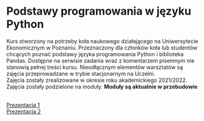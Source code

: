 # Podstawy programowania w języku Python 
Kurs stworzony na potrzeby koła naukowego działającego na Uniwersytecie Ekonomicznym w
Poznaniu. Przeznaczony dla członków koła lub studentów chcących poznać podstawy języka 
programowania Python i biblioteka Pandas. Dostępne na serwisie zadania wraz z komentarzem
pisemnym nie stanowią pełnej treści kursu. Nieodłącznym elementów warsztatów są zajęcia
przeprowadzane w trybie stacjonarnym na Uczelni.<br>
Zajęcia zostały zrealizowane w okresie roku akademickiego 2021/2022.<br>
Zajęcia zostały podzielone na moduły. **Moduły są aktualnie w przebudowie**<br><br> 

[Prezentacja 1](https://docs.google.com/presentation/d/128iRbxa4P--ulnenaAxk0bNjwULCPsn2t_hfRUkzEmE/edit?usp=sharing)<br>
[Prezentacja 2](https://docs.google.com/presentation/d/12tpWkq69WedBNCqo9FaE1kVZk7Le0YLqsONxyT2S9OU/edit?usp=sharing)
